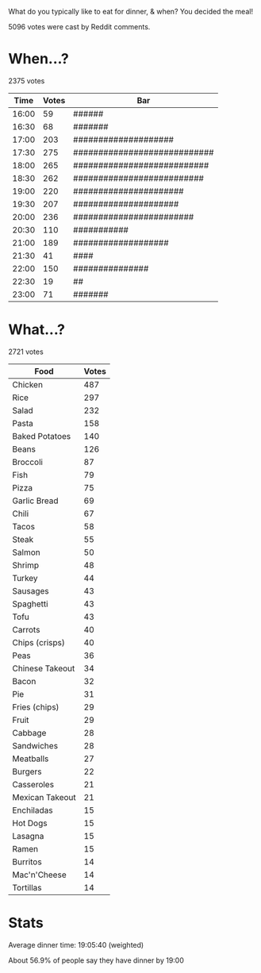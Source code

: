 What do you typically like to eat for dinner, & when? You decided the meal!

5096 votes were cast by Reddit comments.

# When...?

2375 votes

Time|Votes|Bar
-|-|-
16:00|59|######
16:30|68|#######
17:00|203|####################
17:30|275|############################
18:00|265|###########################
18:30|262|##########################
19:00|220|######################
19:30|207|#####################
20:00|236|########################
20:30|110|###########
21:00|189|###################
21:30|41|####
22:00|150|###############
22:30|19|##
23:00|71|#######

# What...?

2721 votes

Food|Votes
-|-
Chicken|487
Rice|297
Salad|232
Pasta|158
Baked Potatoes|140
Beans|126
Broccoli|87
Fish|79
Pizza|75
Garlic Bread|69
Chili|67
Tacos|58
Steak|55
Salmon|50
Shrimp|48
Turkey|44
Sausages|43
Spaghetti|43
Tofu|43
Carrots|40
Chips (crisps)|40
Peas|36
Chinese Takeout|34
Bacon|32
Pie|31
Fries (chips)|29
Fruit|29
Cabbage|28
Sandwiches|28
Meatballs|27
Burgers|22
Casseroles|21
Mexican Takeout|21
Enchiladas|15
Hot Dogs|15
Lasagna|15
Ramen|15
Burritos|14
Mac'n'Cheese|14
Tortillas|14

# Stats

Average dinner time: 19:05:40 (weighted)

About 56.9% of people say they have dinner by 19:00
